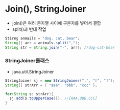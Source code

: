 # Join(), StringJoiner

- join()은 여러 문자열 사이에 구분자를 넣어서 결합
- split()과 반대 작업

```java
Stirng anmails = "dog, cat, bear";
String[] arr = animals.split(",");
String str = String.join("-", arr); //dog-cat-bear
```

### StringJoiner클래스

- java.util.StringJoiner

```java
StringJoiner sj = new StringJoiner(",", "[", "]");
String[] strArr = { "aaa", "bbb", "ccc" };

for(String s: strArr){
  sj.add(s.toUpperCase()); //[AAA,BBB,CCC]
}
```

